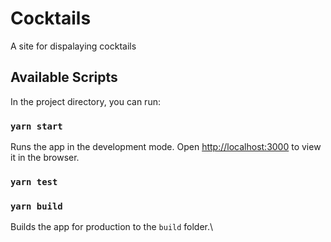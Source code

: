# Cocktails
A site for dispalaying cocktails
## Available Scripts

In the project directory, you can run:

### `yarn start`

Runs the app in the development mode.
Open [http://localhost:3000](http://localhost:3000) to view it in the browser.


### `yarn test`


### `yarn build`

Builds the app for production to the `build` folder.\

